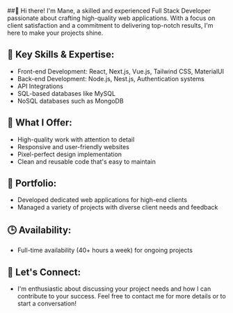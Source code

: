 ##👋 Hi there! 
I'm Mane, a skilled and experienced Full Stack Developer passionate about crafting high-quality web applications. With a focus on client satisfaction and a commitment to delivering top-notch results, I'm here to make your projects shine.

## 🌟 Key Skills & Expertise:
- Front-end Development: React, Next.js, Vue.js, Tailwind CSS, MaterialUI
- Back-end Development: Node.js, Nest.js, Authentication systems
- API Integrations
- SQL-based databases like MySQL
- NoSQL databases such as MongoDB

## 🚀 What I Offer:
- High-quality work with attention to detail
- Responsive and user-friendly websites
- Pixel-perfect design implementation
- Clean and reusable code that's easy to maintain

## 💼 Portfolio:
- Developed dedicated web applications for high-end clients
- Managed a variety of projects with diverse client needs and feedback

## 🕒 Availability:
- Full-time availability (40+ hours a week) for ongoing projects

## 💬 Let's Connect:
- I'm enthusiastic about discussing your project needs and how I can contribute to your success. Feel free to contact me for more details or to start a conversation!


